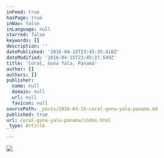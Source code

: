 ```yaml
---
inFeed: true
hasPage: true
inNav: false
inLanguage: null
starred: false
keywords: []
description: ''
datePublished: '2016-04-15T23:45:35.410Z'
dateModified: '2016-04-15T23:45:27.549Z'
title: 'Coral, Guna Yala, Panamá'
author: []
authors: []
publisher:
  name: null
  domain: null
  url: null
  favicon: null
sourcePath: _posts/2016-04-15-coral-guna-yala-panama.md
published: true
url: coral-guna-yala-panama/index.html
_type: Article

---
```

![](https://the-grid-user-content.s3-us-west-2.amazonaws.com/87904bc3-370c-4a37-9a2f-6eb22274d172.jpg)